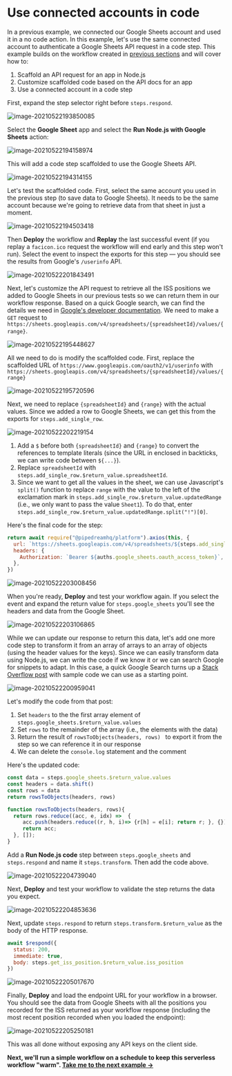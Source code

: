# Use connected accounts in code

In a previous example, we connected our Google Sheets account and used it in a no code action. In this example, let's use the same connected account to authenticate a Google Sheets API request in a code step. This example builds on the workflow created in [previous sections](/quickstart/hello-world/) and will cover how to:

1. Scaffold an API request for an app in Node.js
2. Customize scaffolded code based on the API docs for an app
3. Use a connected account in a code step

First, expand the step selector right before `steps.respond`.

![image-20210522193850085](./image-20210522193850085.png)

Select the **Google Sheet** app and select the **Run Node.js with Google Sheets** action:

![image-20210522194158974](./image-20210522194158974.png)

This will add a code step scaffolded to use the Google Sheets API. 

![image-20210522194314155](./image-20210522194314155.png)

Let's test the scaffolded code. First, select the same account you used in the previous step (to save data to Google Sheets). It needs to be the same account because we're going to retrieve data from that sheet in just a moment. 

![image-20210522194503418](./image-20210522194503418.png)

Then **Deploy** the workflow and **Replay** the last successful event (if you replay a `facicon.ico` request the workflow will end early and this step won't run). Select the event to inspect the exports for this step — you should see the results from Google's `/userinfo` API.

![image-20210522201843491](./image-20210522201843491.png)

Next, let's customize the API request to retrieve all the ISS positions we added to Google Sheets in our previous tests so we can return them in our workflow response. Based on a quick Google search, we can find the details we need in [Google's developer documentation](https://developers.google.com/sheets/api/reference/rest/v4/spreadsheets.values/get). We need to make a `GET` request to `https://sheets.googleapis.com/v4/spreadsheets/{spreadsheetId}/values/{range}`. 

![image-20210522195448627](./image-20210522195448627.png)

All we need to do is modify the scaffolded code. First, replace the scaffolded URL of `https://www.googleapis.com/oauth2/v1/userinfo` with `https://sheets.googleapis.com/v4/spreadsheets/{spreadsheetId}/values/{range}`

![image-20210522195720596](./image-20210522195720596.png)

Next, we need to replace `{spreadsheetId}` and `{range}` with the actual values. Since we added a row to Google Sheets, we can get this from the exports for `steps.add_single_row`. 

![image-20210522202219154](./image-20210522202219154.png)

1. Add a `$` before both `{spreadsheetId}` and `{range}` to convert the references to template literals (since the URL in enclosed in backticks, we can write code between `${...}`).  
2. Replace `spreadsheetId` with `steps.add_single_row.$return_value.spreadsheetId`. 
3. Since we want to get all the values in the sheet, we can use Javascript's `split()` function to replace `range` with the value to the left of the exclamation mark in `steps.add_single_row.$return_value.updatedRange` (i.e., we only want to pass the value `Sheet1`). To do that, enter `steps.add_single_row.$return_value.updatedRange.split("!")[0]`.

Here's the final code for the step:

```javascript
return await require("@pipedreamhq/platform").axios(this, {
  url: `https://sheets.googleapis.com/v4/spreadsheets/${steps.add_single_row.$return_value.spreadsheetId}/values/${steps.add_single_row.$return_value.updatedRange.split("!")[0]}`,
  headers: {
    Authorization: `Bearer ${auths.google_sheets.oauth_access_token}`,
  },
})
```

![image-20210522203008456](./image-20210522203008456.png)

When you're ready, **Deploy** and test your workflow again. If you select the event and expand the return value for `steps.google_sheets` you'll see the headers and data from the Google Sheet.

![image-20210522203106865](./image-20210522203106865.png)

While we can update our response to return this data, let's add one more code step to transform it from an array of arrays to an array of objects (using the header values for the keys). Since we can easily transform data using Node.js, we can write the code if we know it or we can search Google for snippets to adapt. In this case, a quick Google Search turns up a [Stack Overflow post](https://stackoverflow.com/questions/58050534/javascript-make-a-key-value-data-structure-from-2-dimensional-arrayheader-row) with sample code we can use as a starting point.

![image-20210522200959041](./image-20210522200959041.png)

Let's modify the code from that post:

1. Set `headers` to the the first array element of `steps.google_sheets.$return_value.values`
2. Set `rows` to the remainder of the array (i.e., the elements with the data)
3. Return the result of `rowsToObjects(headers, rows) ` to export it from the step so we can reference it in our response
4. We can delete the `console.log` statement and the comment

Here's the updated code:

```javascript
const data = steps.google_sheets.$return_value.values
const headers = data.shift()
const rows = data
return rowsToObjects(headers, rows) 

function rowsToObjects(headers, rows){
  return rows.reduce((acc, e, idx) =>  {
     acc.push(headers.reduce((r, h, i)=> {r[h] = e[i]; return r; }, {}))
     return acc;
  }, []);
}
```

Add a **Run Node.js code** step between `steps.google_sheets` and `steps.respond` and name it `steps.transform`. Then add the code above.

![image-20210522204739040](./image-20210522204739040.png)

Next, **Deploy** and test your workflow to validate the step returns the data you expect.

![image-20210522204853636](./image-20210522204853636.png)

Next, update `steps.respond` to return `steps.transform.$return_value` as the body of the HTTP response.

```javascript
await $respond({
  status: 200,
  immediate: true,
  body: steps.get_iss_position.$return_value.iss_position
})
```

![image-20210522205017670](./image-20210522205017670.png)

Finally, **Deploy** and load the endpoint URL for your workflow in a browser. You should see the data from Google Sheets with all the positions you recorded for the ISS returned as your workflow response (including the most recent position recorded when you loaded the endpoint):

![image-20210522205250181](./image-20210522205250181.png)

This was all done without exposing any API keys on the client side.

**Next, we'll run a simple workflow on a schedule to keep this serverless workflow "warm". [Take me to the next example &rarr;](../run-workflow-on-a-schedule/)**
